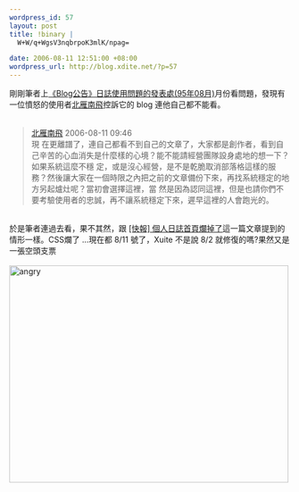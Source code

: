 ```yaml
--- 
wordpress_id: 57
layout: post
title: !binary |
  W+W/q+WgsV3nqbrpoK3mlK/npag=

date: 2006-08-11 12:51:00 +08:00
wordpress_url: http://blog.xdite.net/?p=57
---
```

剛剛筆者上<a href="http://blog.xuite.net/blog/baby/7508327">《Blog公告》日誌使用問題的發表處(95年08月)</a>月份看問題，發現有一位憤怒的使用者<a href="http://blog.xuite.net/aboutme.phtml?mid=13874888">北雁南飛</a>控訴它的 blog 連他自己都不能看。<br /><br /><div class="author">  </div><blockquote><div class="author"><font><a href="http://blog.xuite.net/aboutme.phtml?mid=13874888" target="_self">北雁南飛</a></font>      <font>2006-08-11 09:46</font></div><div class="commenttext">現 在更離譜了，連自己都看不到自己的文章了，大家都是創作者，看到自己辛苦的心血消失是什麼樣的心境？能不能請經營團隊設身處地的想一下？如果系統這麼不穩 定，或是沒心經營，是不是乾脆取消部落格這樣的服務？然後讓大家在一個時限之內把之前的文章備份下來，再找系統穩定的地方另起爐灶呢？當初會選擇這裡，當 然是因為認同這裡，但是也請你們不要考驗使用者的忠誠，再不讓系統穩定下來，遲早這裡的人會跑光的。</div></blockquote><br />於是筆者連過去看，果不其然，跟 <a href="http://xuite-joke.blogspot.com/2006/08/blog-post_06.html">[快報] 個人日誌首頁爛掉了</a>這一篇文章提到的情形一樣。CSS爛了 ...現在都 8/11 號了，Xuite 不是說 8/2 就修復的嗎?果然又是一張空頭支票<br /><br /><a href="http://www.flickr.com/photos/14765209@N00/212364056/" title="Photo Sharing"><img src="http://static.flickr.com/81/212364056_e8277ebac7.jpg" border="0" alt="angry" width="500" height="389" /></a><a href="http://www.flickr.com/photos/14765209@N00/212275133/" title="Photo Sharing"><br /></a>
